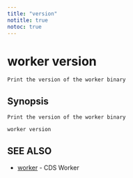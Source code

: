 ```yaml
---
title: "version"
notitle: true
notoc: true
---
```

# worker version

`Print the version of the worker binary`

## Synopsis

`Print the version of the worker binary`

```
worker version
```

## SEE ALSO

* [worker](/docs/components/worker/worker/)	 - CDS Worker

